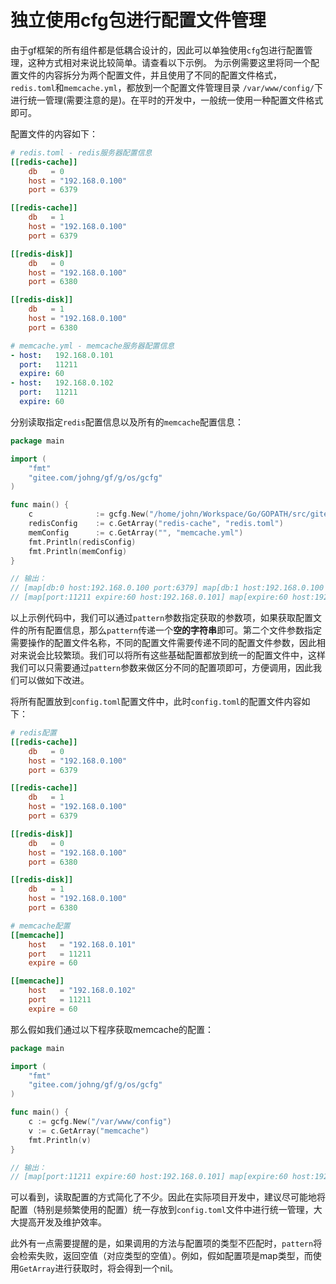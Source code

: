
# 独立使用cfg包进行配置文件管理

由于gf框架的所有组件都是低耦合设计的，因此可以单独使用`cfg`包进行配置管理，这种方式相对来说比较简单。请查看以下示例。
为示例需要这里将同一个配置文件的内容拆分为两个配置文件，并且使用了不同的配置文件格式，```redis.toml```和```memcache.yml```，都放到一个配置文件管理目录 ```/var/www/config/```下进行统一管理(需要注意的是)。在平时的开发中，一般统一使用一种配置文件格式即可。

配置文件的内容如下：
```toml
# redis.toml - redis服务器配置信息
[[redis-cache]]
    db   = 0
    host = "192.168.0.100"
    port = 6379

[[redis-cache]]
    db   = 1
    host = "192.168.0.100"
    port = 6379

[[redis-disk]]
    db   = 0
    host = "192.168.0.100"
    port = 6380

[[redis-disk]]
    db   = 1
    host = "192.168.0.100"
    port = 6380
```

```yaml
# memcache.yml - memcache服务器配置信息
- host:   192.168.0.101
  port:   11211
  expire: 60
- host:   192.168.0.102
  port:   11211
  expire: 60
```
分别读取指定`redis`配置信息以及所有的`memcache`配置信息：
```go
package main

import (
    "fmt"
    "gitee.com/johng/gf/g/os/gcfg"
)

func main() {
    c              := gcfg.New("/home/john/Workspace/Go/GOPATH/src/gitee.com/johng/gf/geg/os/gcfg")
    redisConfig    := c.GetArray("redis-cache", "redis.toml")
    memConfig      := c.GetArray("", "memcache.yml")
    fmt.Println(redisConfig)
    fmt.Println(memConfig)
}

// 输出：
// [map[db:0 host:192.168.0.100 port:6379] map[db:1 host:192.168.0.100 port:6379]]
// [map[port:11211 expire:60 host:192.168.0.101] map[expire:60 host:192.168.0.102 port:11211]]
```
以上示例代码中，我们可以通过```pattern```参数指定获取的参数项，如果获取配置文件的所有配置信息，那么```pattern```传递一个**空的字符串**即可。第二个文件参数指定需要操作的配置文件名称，不同的配置文件需要传递不同的配置文件参数，因此相对来说会比较繁琐。我们可以将所有这些基础配置都放到统一的配置文件中，这样我们可以只需要通过```pattern```参数来做区分不同的配置项即可，方便调用，因此我们可以做如下改进。

将所有配置放到```config.toml```配置文件中，此时```config.toml```的配置文件内容如下：
```toml
# redis配置
[[redis-cache]]
    db   = 0
    host = "192.168.0.100"
    port = 6379

[[redis-cache]]
    db   = 1
    host = "192.168.0.100"
    port = 6379

[[redis-disk]]
    db   = 0
    host = "192.168.0.100"
    port = 6380

[[redis-disk]]
    db   = 1
    host = "192.168.0.100"
    port = 6380

# memcache配置
[[memcache]]
    host   = "192.168.0.101"
    port   = 11211
    expire = 60

[[memcache]]
    host   = "192.168.0.102"
    port   = 11211
    expire = 60
```
那么假如我们通过以下程序获取memcache的配置：
```go
package main

import (
    "fmt"
    "gitee.com/johng/gf/g/os/gcfg"
)

func main() {
    c := gcfg.New("/var/www/config")
    v := c.GetArray("memcache")
    fmt.Println(v)
}

// 输出：
// [map[port:11211 expire:60 host:192.168.0.101] map[expire:60 host:192.168.0.102 port:11211]]
```
可以看到，读取配置的方式简化了不少。因此在实际项目开发中，建议尽可能地将配置（特别是频繁使用的配置）统一存放到```config.toml```文件中进行统一管理，大大提高开发及维护效率。

此外有一点需要提醒的是，如果调用的方法与配置项的类型不匹配时，```pattern```将会检索失败，返回空值（对应类型的空值）。例如，假如配置项是map类型，而使用```GetArray```进行获取时，将会得到一个nil。

